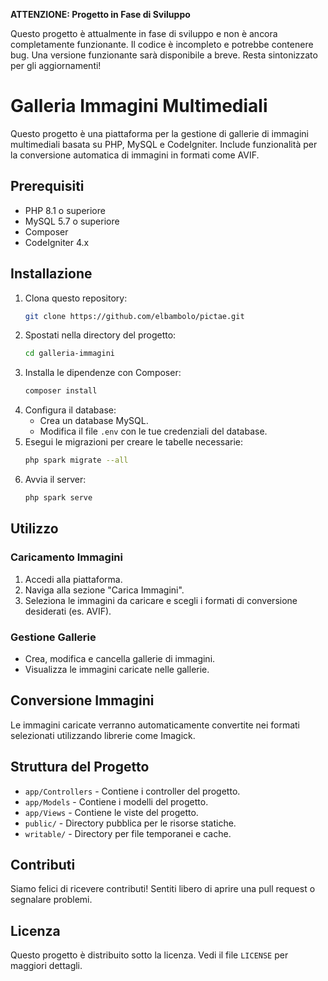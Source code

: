 **ATTENZIONE: Progetto in Fase di Sviluppo**

Questo progetto è attualmente in fase di sviluppo e non è ancora completamente funzionante. Il codice è incompleto e potrebbe contenere bug. Una versione funzionante sarà disponibile a breve. Resta sintonizzato per gli aggiornamenti!


# Galleria Immagini Multimediali

Questo progetto è una piattaforma per la gestione di gallerie di immagini multimediali basata su PHP, MySQL e CodeIgniter. Include funzionalità per la conversione automatica di immagini in formati come AVIF.

## Prerequisiti

- PHP 8.1 o superiore
- MySQL 5.7 o superiore
- Composer
- CodeIgniter 4.x

## Installazione

1. Clona questo repository:
    ```bash
    git clone https://github.com/elbambolo/pictae.git
    ```
2. Spostati nella directory del progetto:
    ```bash
    cd galleria-immagini
    ```
3. Installa le dipendenze con Composer:
    ```bash
    composer install
    ```
4. Configura il database:
    - Crea un database MySQL.
    - Modifica il file `.env` con le tue credenziali del database.
5. Esegui le migrazioni per creare le tabelle necessarie:
    ```bash
    php spark migrate --all
    ```
6. Avvia il server:
    ```bash
    php spark serve
    ```

## Utilizzo

### Caricamento Immagini

1. Accedi alla piattaforma.
2. Naviga alla sezione "Carica Immagini".
3. Seleziona le immagini da caricare e scegli i formati di conversione desiderati (es. AVIF).

### Gestione Gallerie

- Crea, modifica e cancella gallerie di immagini.
- Visualizza le immagini caricate nelle gallerie.

## Conversione Immagini

Le immagini caricate verranno automaticamente convertite nei formati selezionati utilizzando librerie come Imagick.

## Struttura del Progetto

- `app/Controllers` - Contiene i controller del progetto.
- `app/Models` - Contiene i modelli del progetto.
- `app/Views` - Contiene le viste del progetto.
- `public/` - Directory pubblica per le risorse statiche.
- `writable/` - Directory per file temporanei e cache.

## Contributi

Siamo felici di ricevere contributi! Sentiti libero di aprire una pull request o segnalare problemi.

## Licenza

Questo progetto è distribuito sotto la licenza. Vedi il file `LICENSE` per maggiori dettagli.
